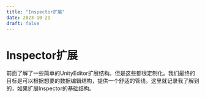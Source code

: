 ```yaml
---
title: "Inspector扩展"
date: 2023-10-21
draft: false
---
```



# Inspector扩展

前面了解了一些简单的UnityEditor扩展结构。但是这些都很定制化。我们最终的目标是可以根据想要的数据编辑结构，提供一个舒适的管线。这里就记录我了解到的，如果扩展Inspector的基础结构。
